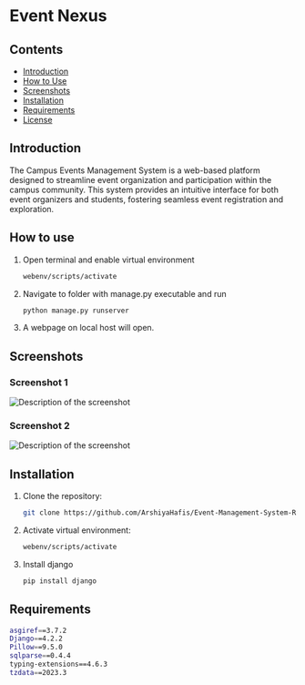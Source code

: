 # Event Nexus

## Contents
- [Introduction](#introduction)
- [How to Use](#how-to-use)
- [Screenshots](#screenshots)
- [Installation](#installation)
- [Requirements](#requirements)
- [License](#license)

## Introduction
The Campus Events Management System is a web-based platform designed to streamline event organization and participation within the campus community. This system provides an intuitive interface for both event organizers and students, fostering seamless event registration and exploration.

## How to use
1. Open terminal and enable virtual environment

   ```bash
   webenv/scripts/activate

2. Navigate to folder with manage.py executable and run

    ```bash
    python manage.py runserver
3. A webpage on local host will open.

## Screenshots

### Screenshot 1
![Description of the screenshot](path/to/screenshot1.png)

### Screenshot 2
![Description of the screenshot](path/to/screenshot2.png)


## Installation
1. Clone the repository:

   ```bash
   git clone https://github.com/ArshiyaHafis/Event-Management-System-Ragam.git

2. Activate virtual environment:

    ```bash
    webenv/scripts/activate

3. Install django
   ```bash
   pip install django

## Requirements
   ```bash
   asgiref==3.7.2
   Django==4.2.2
   Pillow==9.5.0
   sqlparse==0.4.4
   typing-extensions==4.6.3
   tzdata==2023.3
